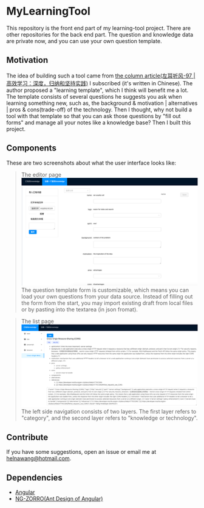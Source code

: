 # MyLearningTool

This repository is the front end part of my learning-tool project.
There are other repositories for the back end part.
The question and knowledge data are private now, and you can use your own question template.

## Motivation

The idea of building such a tool came from [the column article(左耳听风-97 | 高效学习：深度，归纳和坚持实践)](https://time.geekbang.org/column/article/14360) I subscribed (it's written in Chinese).
The author proposed a "learning template", which I think will benefit me a lot.
The template consists of several questions he suggests you ask when learning something new, such as, the background & motivation | alternatives | pros & cons(trade-off) of the technology.
Then I thought, why not build a tool with that template so that you can ask those questions by "fill out forms" and manage all your notes like a knowledge base? Then I built this project.

## Components
These are two screenshots about what the user interface looks like:
>The editor page
![screenshot1](./src/assets/img/screenshot-editor.png)
The question template form is customizable, which means you can load your own questions from your data source.
Instead of filling out the form from the start, you may import existing draft from local files or by pasting into the textarea (in json fromat).

> The list page
![screenshot2](./src/assets/img/screenshot-list.png)
The left side navigation consists of two layers. The first layer refers to "category", and the second layer refers to "knowledge or technology".

## Contribute
If you have some suggestions, open an issue or email me at helnawang@hotmail.com.

## Dependencies
* [Angular](https://angular.io)
* [NG-ZORRO(Ant Design of Angular)](https://ng.ant.design/docs/introduce/en)
